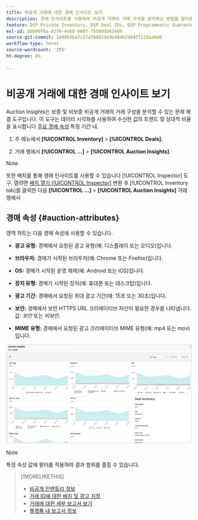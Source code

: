 ```yaml
---
title: 비공개 거래에 대한 경매 인사이트 보기
description: 경매 인사이트를 사용하여 비공개 거래의 거래 구성을 분석하는 방법을 알아봅니다.
feature: DSP Private Inventory, DSP Deal IDs, DSP Programmatic Guaranteed Deals
exl-id: bbb99f6a-0276-4eb8-9607-75500d5634d9
source-git-commit: 1a98b3ba7c37a768825e9e48db7d847f12daa9a0
workflow-type: tm+mt
source-wordcount: '255'
ht-degree: 0%

---
```


# 비공개 거래에 대한 경매 인사이트 보기

Auction Insights는 보증 및 비보증 비공개 거래의 거래 구성을 분석할 수 있는 문제 해결 도구입니다. 이 도구는 데이터 시각화를 사용하여 수신한 값의 트렌드 및 상대적 비율을 표시합니다 [주요 경매 속성](#auction-attributes) 특정 기간 내.

1. 주 메뉴에서 **[!UICONTROL Inventory]** > **[!UICONTROL Deals].**

1. 거래 행에서  **[!UICONTROL ...]** > **[!UICONTROL Auction Insights]**.

>[!NOTE]
>
>또한 배치를 통해 경매 인사이트를 사용할 수 있습니다 [!UICONTROL Inspector] 도구. 열려면 [배치 열기 [!UICONTROL Inspector]](/help/dsp/campaign-management/reports/placement-details-view.md) 변환 후 [!UICONTROL Inventory tab]를 클릭한 다음 **[!UICONTROL ...]** > **[!UICONTROL Auction Insights]** 거래 행에서

## 경매 속성 {#auction-attributes}

영역 차트는 다음 경매 속성에 사용할 수 있습니다.

* **광고 유형:** 경매에서 요청된 광고 유형(예: 디스플레이 또는 오디오)입니다.

* **브라우저:** 경매가 시작된 브라우저(예: Chrome 또는 Firefox)입니다.

* **OS:** 경매가 시작된 운영 체제(예: Android 또는 iOS)입니다.

* **장치 유형:** 경매가 시작된 장치(예: 휴대폰 또는 데스크탑)입니다.

* **광고 기간:** 경매에서 요청된 최대 광고 기간(예: 15초 또는 30초)입니다.

* **보안:** 경매에서 보안 HTTPS URL 크리에이티브 자산이 필요한 경우를 나타냅니다. 값: <i>보안</i> 또는 <i>비보안</i>.

* **MIME 유형:** 경매에서 요청된 광고 크리에이티브 MIME 유형(예: mp4 또는 mov)입니다.

![경매 인사이트](/help/dsp/assets/auction-insights.png)

>[!NOTE]
>
>특정 속성 값에 필터를 적용하여 결과 범위를 좁힐 수 있습니다.

>[!MORELIKETHIS]
>
>* [비공개 인벤토리 정보](private-inventory-about.md)
>* [거래 ID에 대한 배치 및 광고 지정](deal-id-attach-placements.md)
>* [거래에 대한 세부 보고서 보기](deal-view-report.md)
>* [플랫폼 내 보고서 정보](/help/dsp/campaign-management/reports/campaign-reports-about.md)

